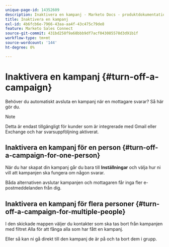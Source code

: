 ```yaml
---
unique-page-id: 14352609
description: Inaktivera en kampanj - Marketo Docs - produktdokumentation
title: Inaktivera en kampanj
exl-id: 4b6fcb6e-7966-43aa-aa4f-43c475c79de8
feature: Marketo Sales Connect
source-git-commit: 431bd258f9a68bbb9df7acf043085578d3d91b1f
workflow-type: tm+mt
source-wordcount: '144'
ht-degree: 0%

---
```


# Inaktivera en kampanj {#turn-off-a-campaign}

Behöver du automatiskt avsluta en kampanj när en mottagare svarar? Så här gör du.

>[!NOTE]
>
>Detta är endast tillgängligt för kunder som är integrerade med Gmail eller Exchange och har svarsuppföljning aktiverat.

## Inaktivera en kampanj för en person {#turn-off-a-campaign-for-one-person}

När du har skapat din kampanj går du bara till **Inställningar** och välja hur ni vill att kampanjen ska fungera om någon svarar.

Båda alternativen avslutar kampanjen och mottagaren får inga fler e-postmeddelanden från dig.

## Inaktivera en kampanj för flera personer {#turn-off-a-campaign-for-multiple-people}

I den skickade mappen väljer du kontakter som ska tas bort från kampanjen med filtret Alla för att fånga alla som har fått en kampanj.

Eller så kan ni gå direkt till den kampanj de är på och ta bort dem i grupp.
